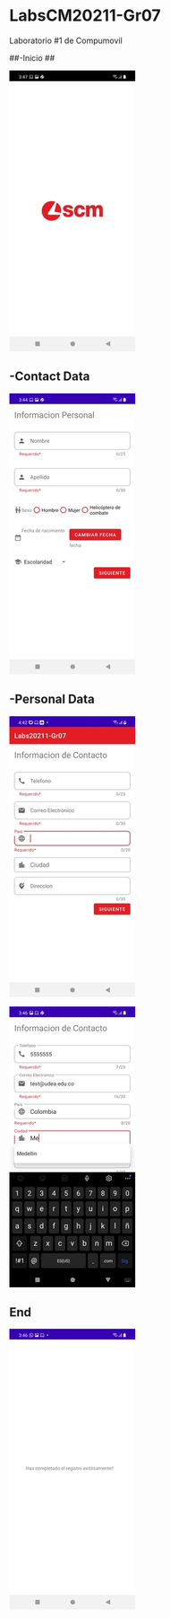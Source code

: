 # LabsCM20211-Gr07 #

Laboratorio #1 de Compumovil

##-Inicio ##

![alt tag](https://github.com/SotalvaroO/LabsCM20211-Gr07/blob/master/Imagenes%20App/01%20Inicio.jpg)

## -Contact Data ##

![alt tag](https://github.com/SotalvaroO/LabsCM20211-Gr07/blob/master/Imagenes%20App/02%20Contact%20Data.jpg)

## -Personal Data ##

![alt tag](https://github.com/SotalvaroO/LabsCM20211-Gr07/blob/master/Imagenes%20App/03%20Personal%20Data.jpg)

![alt tag](https://github.com/SotalvaroO/LabsCM20211-Gr07/blob/master/Imagenes%20App/04%20Personal%20Data.jpg)

## End ## 

![alt tag](https://github.com/SotalvaroO/LabsCM20211-Gr07/blob/master/Imagenes%20App/05%20End.jpg)

